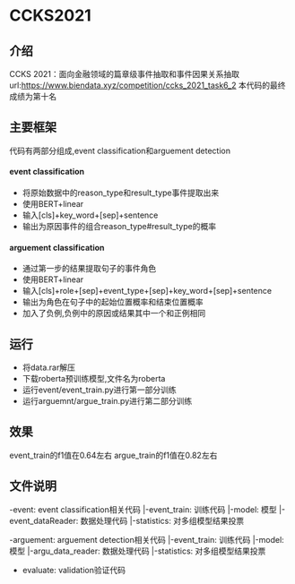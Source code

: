 # CCKS2021

## 介绍
CCKS 2021：面向金融领域的篇章级事件抽取和事件因果关系抽取
url:https://www.biendata.xyz/competition/ccks_2021_task6_2
本代码的最终成绩为第十名

## 主要框架
代码有两部分组成,event classification和arguement detection

#### event classification
- 将原始数据中的reason_type和result_type事件提取出来
- 使用BERT+linear
- 输入[cls]+key_word+[sep]+sentence
- 输出为原因事件的组合reason_type#result_type的概率

#### arguement classification
- 通过第一步的结果提取句子的事件角色
- 使用BERT+linear
- 输入[cls]+role+[sep]+event_type+[sep]+key_word+[sep]+sentence
- 输出为角色在句子中的起始位置概率和结束位置概率
- 加入了负例,负例中的原因或结果其中一个和正例相同

## 运行
- 将data.rar解压
- 下载roberta预训练模型,文件名为roberta
- 运行event/event_train.py进行第一部分训练
- 运行arguemnt/argue_train.py进行第二部分训练

## 效果
event_train的f1值在0.64左右
argue_train的f1值在0.82左右

## 文件说明
-event: event classification相关代码
|-event_train:  训练代码
|-model:    模型
|-event_dataReader: 数据处理代码
|-statistics:   对多组模型结果投票

-arguement: arguement detection相关代码
|-event_train:  训练代码
|-model:    模型
|-argu_data_reader: 数据处理代码
|-statistics:   对多组模型结果投票

- evaluate: validation验证代码
